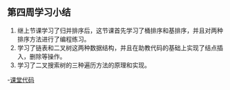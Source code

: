 ## 第四周学习小结

1. 继上节课学习了归并排序后，这节课首先学习了桶排序和基排序，并且对两种排序方法进行了编程练习。
2. 学习了链表和二叉树这两种数据结构，并且在助教代码的基础上实现了结点插入，删除等操作。
3. 学习了二叉搜索树的三种遍历方法的原理和实现。

-[课堂代码](https://github.com/Brickzhuantou/BDMI_learn/blob/main/practice_in_class/practice4.ipynb)

​	